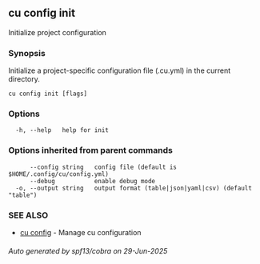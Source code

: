 ## cu config init

Initialize project configuration

### Synopsis

Initialize a project-specific configuration file (.cu.yml) in the current directory.

```
cu config init [flags]
```

### Options

```
  -h, --help   help for init
```

### Options inherited from parent commands

```
      --config string   config file (default is $HOME/.config/cu/config.yml)
      --debug           enable debug mode
  -o, --output string   output format (table|json|yaml|csv) (default "table")
```

### SEE ALSO

* [cu config](cu_config.md)	 - Manage cu configuration

###### Auto generated by spf13/cobra on 29-Jun-2025
